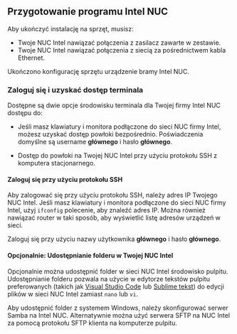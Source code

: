 ## <a name="prepare-your-intel-nuc"></a>Przygotowanie programu Intel NUC

Aby ukończyć instalację na sprzęt, musisz:

- Twoje NUC Intel nawiązać połączenia z zasilacz zawarte w zestawie.
- Twoje NUC Intel nawiązać połączenia z siecią za pośrednictwem kabla Ethernet.

Ukończono konfigurację sprzętu urządzenie bramy Intel NUC.

### <a name="sign-in-and-access-the-terminal"></a>Zaloguj się i uzyskać dostęp terminala

Dostępne są dwie opcje środowisku terminala dla Twojej firmy Intel NUC dostępu do:

- Jeśli masz klawiatury i monitora podłączone do sieci NUC firmy Intel, możesz uzyskać dostęp powłoki bezpośrednio. Poświadczenia domyślne są username **głównego** i hasło **głównego**.

- Dostęp do powłoki na Twojej NUC Intel przy użyciu protokołu SSH z komputera stacjonarnego.

#### <a name="sign-in-with-ssh"></a>Zaloguj się przy użyciu protokołu SSH

Aby zalogować się przy użyciu protokołu SSH, należy adres IP Twojego NUC Intel. Jeśli masz klawiatury i monitora podłączone do sieci NUC firmy Intel, użyj `ifconfig` polecenie, aby znaleźć adres IP. Można również nawiązać router w taki sposób, aby wyświetlić listę adresów urządzeń w sieci.

Zaloguj się przy użyciu nazwy użytkownika **głównego** i hasło **głównego**.

#### <a name="optional-share-a-folder-on-your-intel-nuc"></a>Opcjonalnie: Udostępnianie folderu w Twojej NUC Intel

Opcjonalnie można udostępnić folder w sieci NUC Intel środowisko pulpitu. Udostępnianie folderu pozwala na użycie w edytorze tekstów pulpitu preferowanych (takich jak [Visual Studio Code](https://code.visualstudio.com/) lub [Sublime tekst](http://www.sublimetext.com/)) do edycji plików w sieci NUC Intel zamiast `nano` lub `vi`.

Aby udostępnić folder z systemem Windows, należy skonfigurować serwer Samba na Intel NUC. Alternatywnie można użyć serwera SFTP na NUC Intel za pomocą protokołu SFTP klienta na komputerze pulpitu.
